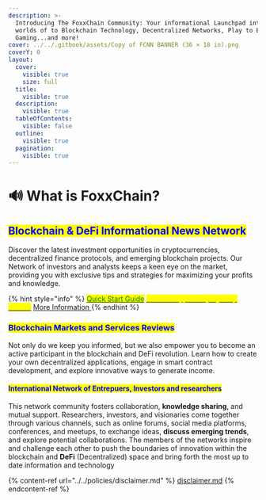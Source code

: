 ```yaml
---
description: >-
  Introducing The FoxxChain Community: Your informational Launchpad into the
  worlds of to Blockchain Technology, Decentralized Networks, Play to Earn
  Gaming...and more!
cover: ../../.gitbook/assets/Copy of FCNN BANNER (36 × 18 in).png
coverY: 0
layout:
  cover:
    visible: true
    size: full
  title:
    visible: true
  description:
    visible: true
  tableOfContents:
    visible: false
  outline:
    visible: true
  pagination:
    visible: true
---
```


# 🔊 What is FoxxChain?

## <mark style="color:blue;">Blockchain & DeFi Informational News Network</mark>

Discover the latest investment opportunities in cryptocurrencies, decentralized finance protocols, and emerging blockchain projects. Our Network of investors and analysts keeps a keen eye on the market, providing you with exclusive tips and strategies for maximizing your profits and knowledge.

{% hint style="info" %}
[<mark style="color:green;">Quick Start Guide</mark>](../quickstart-v2/)  [<mark style="color:yellow;">New to Crypto Step by Step Guides</mark>](../quickstart-v2/new-to-crypto.md)    [More Information ](../../research-and-development/foxxchain.wiki/blockchain.md)
{% endhint %}

### <mark style="color:blue;">Blockchain Markets and Services Reviews</mark>&#x20;

Not only do we keep you informed, but we also empower you to become an active participant in the blockchain and DeFi revolution. Learn how to create your own decentralized applications, engage in smart contract development, and explore innovative ways to generate income.

#### <mark style="color:blue;">International Network of Entrepuers, Investors and researchers</mark>

This network community fosters collaboration, **knowledge sharing**, and mutual support. Researchers, investors, and visionaries come together through various channels, such as online forums, social media platforms, conferences, and meetups, to exchange ideas, **discuss emerging trends**, and explore potential collaborations. The members of the networks inspire and challenge each other to push the boundaries of innovation within the blockchain and **DeFi** (Decentralized) space and bring forth the most up to date information and technology





{% content-ref url="../../policies/disclaimer.md" %}
[disclaimer.md](../../policies/disclaimer.md)
{% endcontent-ref %}
